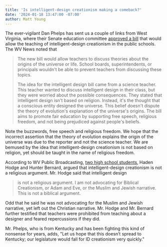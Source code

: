```yaml
---
title: 'Is intelligent-design creationism making a comeback?'
date: '2024-01-18 13:47:00 -07:00'
author: Matt Young
---
```

The ever-vigilant Dan Phelps has sent us a couple of links from West Virginia, where their Senate education committee <a href="https://www.wvnews.com/news/wvnews/senate-education-committee-approves-intelligent-design-in-curriculum-national-motto-display-in-schools-and-adjusted/article_fd8cd01e-b49b-11ee-88d8-4fdacea07ccf.html">approved a bill</a> that would allow the teaching of intelligent-design creationism in the public schools. The WV News noted that

<blockquote><p>The new bill would allow teachers to discuss theories about the origins of the universe or life. School boards, superintendents, or principals wouldn't be able to prevent teachers from discussing these topics.</p>

<p>The idea for the intelligent design bill came from a science teacher. This teacher wanted to discuss intelligent design in their class, but they were worried about the possible consequences. They stated that intelligent design isn't based on religion. Instead, it's the thought that a conscious entity designed the universe. This belief doesn't dispute the theory of evolution's explanation of the universe's origins. The bill aims to promote fair education by supporting free speech, religious freedom, and not being prejudiced against people's beliefs. </p></blockquote>

Note the buzzwords, free speech and religious freedom. We hope that the incorrect assertion that the theory of evolution explains the origin of the universe was due to the reporter and not the science teacher. We are bemused by the idea that intelligent-design creationism is not based on religion, yet should be taught in the name of religious freedom.

According to WV Public Broadcasting, <a href="https://wvpublic.org/lawmakers-hear-support-for-intelligent-design-in-public-schools/">two high school students</a>, Haden Hodge and Hunter Bernard, argued that intelligent-design creationism is not a religious argument. Mr. Hodge said that intelligent design

<blockquote>is not a religious argument. I am not advocating for Biblical Creationism, or Adam and Eve, or the Muslim and Jewish narrative. This is not a biblical argument.</blockquote>

Odd that he said he was not advocating for the Muslim and Jewish narrative, yet left out the Christian narrative. Mr. Hodge and Mr. Bernard further testified that teachers were prohibited from teaching about a designer and feared repercussions if they did.

Mr. Phelps, who is from Kentucky and has been fighting this kind of nonsense for years, adds, "Let us hope that this doesn’t spread to Kentucky; our legislature would fall for ID creationism very quickly."
